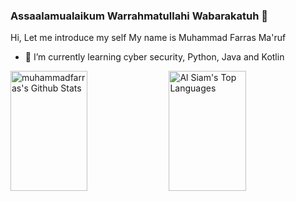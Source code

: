 ### Assaalamualaikum Warrahmatullahi Wabarakatuh 👋

Hi, Let me introduce my self
My name is Muhammad Farras Ma'ruf

- 🌱 I’m currently learning cyber security, Python, Java and Kotlin

<a> 
    <a href="https://github.com/muhammadfarras"><img alt="muhammadfarras's Github Stats" src="https://denvercoder1-github-readme-stats.vercel.app/api?username=muhammadfarras&show_icons=true&count_private=true&theme=react&border_color=7F3FBF&bg_color=0D1117&title_color=F85D7F&icon_color=F8D866" height="192px" width="49.5%"/></a>
  <a href="https://github.com/muhammadfarras"><img alt="Al Siam's Top Languages" src="https://denvercoder1-github-readme-stats.vercel.app/api/top-langs/?username=muhammadfarras&langs_count=8&layout=compact&theme=react&border_color=7F3FBF&bg_color=0D1117&title_color=F85D7F&icon_color=F8D866" height="192px" width="49.5%"/></a>
  <br/>
</a>
